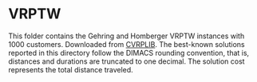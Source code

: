 # VRPTW

This folder contains the Gehring and Homberger VRPTW instances with 1000 customers.
Downloaded from [CVRPLIB](http://vrp.atd-lab.inf.puc-rio.br/index.php/en/).
The best-known solutions reported in this directory follow the DIMACS rounding convention, that is, distances and durations are truncated to one decimal.
The solution cost represents the total distance traveled.
